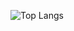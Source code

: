 ![Top Langs](https://github-readme-stats.vercel.app/api/top-langs/?username=tamaki24&layout=compact&theme=tokyonight)

